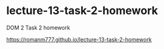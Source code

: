 # lecture-13-task-2-homework

DOM 2 Task 2 homework

https://romanm777.github.io/lecture-13-task-2-homework
